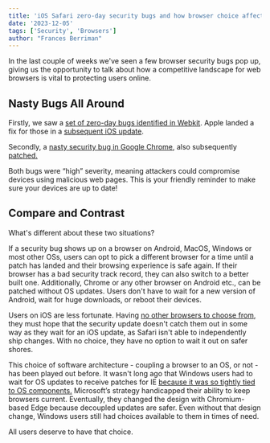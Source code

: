 ```yaml
---
title: 'iOS Safari zero-day security bugs and how browser choice affects user safety'
date: '2023-12-05'
tags: ['Security', 'Browsers']
author: "Frances Berriman"
---
```


In the last couple of weeks we've seen a few browser security bugs pop up, giving us the opportunity to talk about how a competitive landscape for web browsers is vital to protecting users online.

## Nasty Bugs All Around

Firstly, we saw a [set of zero-day bugs identified in Webkit](https://www.infosecurity-magazine.com/news/apple-patches-actively-exploited/). Apple landed a fix for those in a [subsequent iOS update](https://support.apple.com/en-us/HT214031).

Secondly, a [nasty security bug in Google Chrome](https://nvd.nist.gov/vuln/detail/CVE-2023-6345), also subsequently [patched.](https://www.malwarebytes.com/blog/news/2023/11/update-now-chrome-fixes-actively-exploited-zero-day-vulnerability)

Both bugs were “high” severity, meaning attackers could compromise devices using malicious web pages. This is your friendly reminder to make sure your devices are up to date!

## Compare and Contrast

What's different about these two situations? 

If a security bug shows up on a browser on Android, MacOS, Windows or most other OSs, users can opt to pick a different browser for a time until a patch has landed and their browsing experience is safe again. If their browser has a bad security track record, they can also switch to a better built one. Additionally, Chrome or any other browser on Android etc., can be patched without OS updates. Users don't have to wait for a new version of Android, wait for huge downloads, or reboot their devices.

Users on iOS are less fortunate. Having [no other browsers to choose from](/walled-gardens-report/#apple-has-effectively-banned-all-third-party-browsers), they must hope that the security update doesn't catch them out in some way as they wait for an iOS update, as Safari isn't able to independently ship changes. With no choice, they have no option to wait it out on safer shores.

This choice of software architecture - coupling a browser to an OS, or not - has been played out before. It wasn't long ago that Windows users had to wait for OS updates to receive patches for IE [because it was so tightly tied to OS components.](https://learn.microsoft.com/en-us/troubleshoot/developer/browsers/installation/prerequisite-updates-for-ie-11) Microsoft’s strategy handicapped their ability to keep browsers current. Eventually, they changed the design with Chromium-based Edge because decoupled updates are safer. Even without that design change, Windows users still had choices available to them in times of need. 

All users deserve to have that choice.
